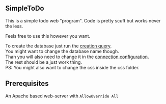 ## SimpleToDo
This is a simple todo web "program".
Code is pretty scuft but works never the less.  

Feels free to use this however you want.  

To create the database just run the [creation query](https://github.com/ErikSchnittker/SimpleToDo/blob/master/db/database.sql).  
You might want to change the database name though.  
Than you will also need to change it in the [connection configuration](https://github.com/ErikSchnittker/SimpleToDo/blob/master/db/connection.php).  
The rest should be a just work thing.  
PS: You might also want to change the css inside the css folder.

## Prerequisites
An Apache based web-server with ```AllowOverride All```
